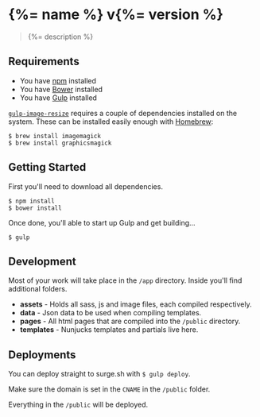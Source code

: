 # {%= name %} v{%= version %}

> {%= description %}

## Requirements

* You have [npm](https://nodejs.org/en/) installed
* You have [Bower](https://bower.io) installed
* You have [Gulp](http://gulpjs.com/) installed

[`gulp-image-resize`](https://www.npmjs.com/package/gulp-image-resize) requires a couple of dependencies installed on the system. These can be installed easily enough with [Homebrew](https://brew.sh/):

```
$ brew install imagemagick
$ brew install graphicsmagick
```

## Getting Started

First you'll need to download all dependencies.

```
$ npm install
$ bower install
```

Once done, you'll able to start up Gulp and get building...

```
$ gulp
```

## Development

Most of your work will take place in the `/app` directory. Inside you'll find additional folders.

* __assets__ - Holds all sass, js and image files, each compiled respectively.
* __data__ - Json data to be used when compiling templates.
* __pages__ - All html pages that are compiled into the `/public` directory.
* __templates__ - Nunjucks templates and partials live here.

## Deployments

You can deploy straight to surge.sh with `$ gulp deploy`.

Make sure the domain is set in the `CNAME` in the `/public` folder.

Everything in the `/public` will be deployed.
